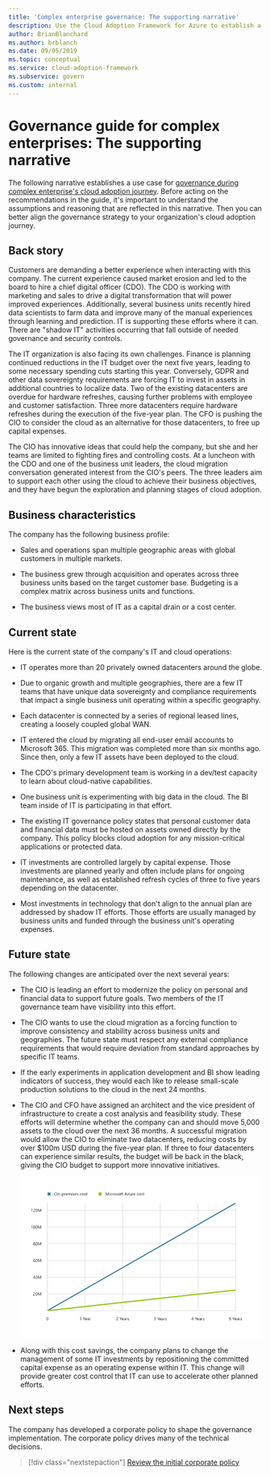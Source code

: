 ```yaml
---
title: 'Complex enterprise governance: The supporting narrative'
description: Use the Cloud Adoption Framework for Azure to establish a use case for governance during your complex enterprise's cloud adoption journey.
author: BrianBlanchard
ms.author: brblanch
ms.date: 09/05/2019
ms.topic: conceptual
ms.service: cloud-adoption-framework
ms.subservice: govern
ms.custom: internal
---
```


# Governance guide for complex enterprises: The supporting narrative

The following narrative establishes a use case for [governance during complex enterprise's cloud adoption journey](./index.md). Before acting on the recommendations in the guide, it's important to understand the assumptions and reasoning that are reflected in this narrative. Then you can better align the governance strategy to your organization's cloud adoption journey.

## Back story

Customers are demanding a better experience when interacting with this company. The current experience caused market erosion and led to the board to hire a chief digital officer (CDO). The CDO is working with marketing and sales to drive a digital transformation that will power improved experiences. Additionally, several business units recently hired data scientists to farm data and improve many of the manual experiences through learning and prediction. IT is supporting these efforts where it can. There are "shadow IT" activities occurring that fall outside of needed governance and security controls.

The IT organization is also facing its own challenges. Finance is planning continued reductions in the IT budget over the next five years, leading to some necessary spending cuts starting this year. Conversely, GDPR and other data sovereignty requirements are forcing IT to invest in assets in additional countries to localize data. Two of the existing datacenters are overdue for hardware refreshes, causing further problems with employee and customer satisfaction. Three more datacenters require hardware refreshes during the execution of the five-year plan. The CFO is pushing the CIO to consider the cloud as an alternative for those datacenters, to free up capital expenses.

The CIO has innovative ideas that could help the company, but she and her teams are limited to fighting fires and controlling costs. At a luncheon with the CDO and one of the business unit leaders, the cloud migration conversation generated interest from the CIO's peers. The three leaders aim to support each other using the cloud to achieve their business objectives, and they have begun the exploration and planning stages of cloud adoption.

## Business characteristics

The company has the following business profile:

- Sales and operations span multiple geographic areas with global customers in multiple markets.

- The business grew through acquisition and operates across three business units based on the target customer base. Budgeting is a complex matrix across business units and functions.

- The business views most of IT as a capital drain or a cost center.

## Current state

Here is the current state of the company's IT and cloud operations:

- IT operates more than 20 privately owned datacenters around the globe.

- Due to organic growth and multiple geographies, there are a few IT teams that have unique data sovereignty and compliance requirements that impact a single business unit operating within a specific geography.

- Each datacenter is connected by a series of regional leased lines, creating a loosely coupled global WAN.

- IT entered the cloud by migrating all end-user email accounts to Microsoft 365. This migration was completed more than six months ago. Since then, only a few IT assets have been deployed to the cloud.

- The CDO's primary development team is working in a dev/test capacity to learn about cloud-native capabilities.

- One business unit is experimenting with big data in the cloud. The BI team inside of IT is participating in that effort.

- The existing IT governance policy states that personal customer data and financial data must be hosted on assets owned directly by the company. This policy blocks cloud adoption for any mission-critical applications or protected data.

- IT investments are controlled largely by capital expense. Those investments are planned yearly and often include plans for ongoing maintenance, as well as established refresh cycles of three to five years depending on the datacenter.

- Most investments in technology that don't align to the annual plan are addressed by shadow IT efforts. Those efforts are usually managed by business units and funded through the business unit's operating expenses.

## Future state

The following changes are anticipated over the next several years:

- The CIO is leading an effort to modernize the policy on personal and financial data to support future goals. Two members of the IT governance team have visibility into this effort.

- The CIO wants to use the cloud migration as a forcing function to improve consistency and stability across business units and geographies. The future state must respect any external compliance requirements that would require deviation from standard approaches by specific IT teams.

- If the early experiments in application development and BI show leading indicators of success, they would each like to release small-scale production solutions to the cloud in the next 24 months.

- The CIO and CFO have assigned an architect and the vice president of infrastructure to create a cost analysis and feasibility study. These efforts will determine whether the company can and should move 5,000 assets to the cloud over the next 36 months. A successful migration would allow the CIO to eliminate two datacenters, reducing costs by over $100m USD during the five-year plan. If three to four datacenters can experience similar results, the budget will be back in the black, giving the CIO budget to support more innovative initiatives.

  ![On-premises costs versus Azure costs demonstrating a return of $100m USD over the next five years](../../../_images/govern/calculator-enterprise.png)

- Along with this cost savings, the company plans to change the management of some IT investments by repositioning the committed capital expense as an operating expense within IT. This change will provide greater cost control that IT can use to accelerate other planned efforts.

## Next steps

The company has developed a corporate policy to shape the governance implementation. The corporate policy drives many of the technical decisions.

> [!div class="nextstepaction"]
> [Review the initial corporate policy](./initial-corporate-policy.md)
